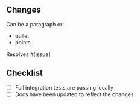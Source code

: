 ## Changes
Can be a paragraph or:
- bullet
- points

Resolves #[issue]

## Checklist
- [ ] Full integration tests are passing locally
- [ ] Docs have been updated to reflect the changes